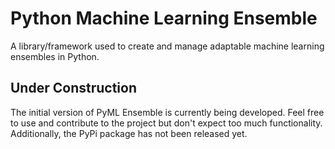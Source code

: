 # Python Machine Learning Ensemble
A library/framework used to create and manage adaptable machine learning ensembles in Python.

## Under Construction
The initial version of PyML Ensemble is currently being developed. Feel free to use and contribute to the project but don't expect too much functionality. Additionally, the PyPi package has not been released yet.
